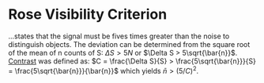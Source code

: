 # Rose Visibility Criterion

...states that the signal must be fives times greater than the noise to distinguish objects.
The deviation can be determined from the square root of the mean of n counts of S: $\Delta S > 5N$ or $\Delta S > 5\sqrt{\bar{n}}$.
[Contrast](contrast.md) was defined as: $C = \frac{\Delta S}{S} > \frac{5\sqrt{\bar{n}}}{S} = \frac{5\sqrt{\bar{n}}}{\bar{n}}$ which yields $\bar{n} > (5/C)^{2}$.
